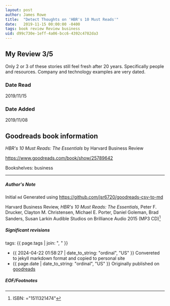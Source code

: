 ```yaml
---
layout: post
author: James Rowe
title:  "Detect Thoughts on 'HBR's 10 Must Reads'"
date:   2019-11-15 00:00:00 -0400
tags: book review Review business
uid: d99c730e-1eff-4a06-bcc6-4392c4782da3
---
```


<!-- highly dependent on how you personally use jekyll templates, and how you want this to show up -->
<!-- escape any jekyll keys with double brackets -->

## My Review 3/5

Only 2 or 3 of these stories still feel fresh after 20 years. Specifically people and resources. Company and technology examples are very dated.

### Date Read
2019/11/15

### Date Added
2019/11/08

## Goodreads book information

*HBR's 10 Must Reads: The Essentials* by Harvard Business Review

https://www.goodreads.com/book/show/25789642

Bookshelves: business

---

##### Author's Note

Initial `md` Generated using https://github.com/jsr6720/goodreads-csv-to-md

Harvard Business Review, *HBR's 10 Must Reads: The Essentials*, Peter F. Drucker, Clayton M. Christensen, Michael E. Porter, Daniel Goleman, Brad Sanders, Susan Larkin Audible Studios on Brilliance Audio 2015 (MP3 CD)[^1]

##### Significant revisions

tags: {{ page.tags | join: ", " }} <!-- todo move this somewhere -->

- {{ 2024-04-22 01:58:27 | date_to_string: "ordinal", "US" }} Convereted to jekyll markdown format and copied to personal site
- {{ page.date | date_to_string: "ordinal", "US" }} Originally published on [goodreads](https://www.goodreads.com)

##### EOF/Footnotes

[^1]: ISBN: ="1511321474"